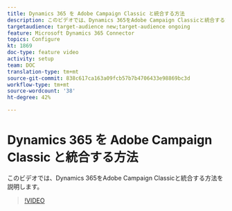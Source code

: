 ```yaml
---
title: Dynamics 365 を Adobe Campaign Classic と統合する方法
description: このビデオでは、Dynamics 365をAdobe Campaign Classicと統合する方法を説明します。
targetaudience: target-audience new;target-audience ongoing
feature: Microsoft Dynamics 365 Connector
topics: Configure
kt: 1869
doc-type: feature video
activity: setup
team: DOC
translation-type: tm+mt
source-git-commit: 838c617ca163a09fcb57b7b4706433e98869bc3d
workflow-type: tm+mt
source-wordcount: '38'
ht-degree: 42%

---
```



# Dynamics 365 を Adobe Campaign Classic と統合する方法

このビデオでは、Dynamics 365をAdobe Campaign Classicと統合する方法を説明します。

>[!VIDEO](https://video.tv.adobe.com/v/23837?quality=12)

